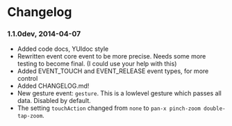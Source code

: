 # Changelog

### 1.1.0dev, 2014-04-07
- Added code docs, YUIdoc style
- Rewritten event core event to be more precise. Needs some more testing to become final. (I could use your help with this)
- Added EVENT_TOUCH and EVENT_RELEASE event types, for more control
- Added CHANGELOG.md!
- New gesture event: `gesture`. This is a lowlevel gesture which passes all data. Disabled by default.
- The setting `touchAction` changed from `none` to `pan-x pinch-zoom double-tap-zoom`.
